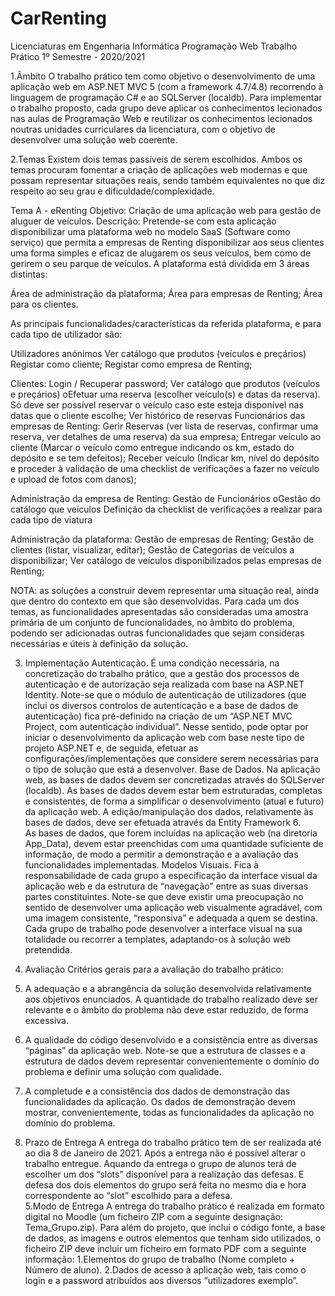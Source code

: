 # CarRenting

Licenciaturas em Engenharia Informática Programação Web Trabalho Prático 1º Semestre - 2020/2021 

1.Âmbito O trabalho prático tem como objetivo o desenvolvimento de uma aplicação web em ASP.NET MVC 5 (com a framework 4.7/4.8) recorrendo à linguagem de programação C# e ao SQLServer (localdb). Para implementar o trabalho proposto, cada grupo deve aplicar os conhecimentos lecionados nas aulas de Programação  Web  e  reutilizar  os  conhecimentos  lecionados  noutras  unidades  curriculares  da licenciatura, com o objetivo de desenvolver uma solução web coerente. 

2.Temas Existem dois temas passíveis de serem escolhidos. Ambos os temas procuram fomentar a criação de  aplicações  web  modernas  e  que  possam  representar  situações  reais,  sendo  também equivalentes no que diz respeito ao seu grau e dificuldade/complexidade. 

Tema A - eRenting Objetivo: Criação de uma aplicação web para gestão de aluguer de veículos. Descrição: Pretende-se com esta aplicação disponibilizar uma plataforma web no modelo SaaS (Software como serviço) que permita a empresas de Renting disponibilizar aos seus clientes uma forma simples e eficaz de alugarem os seus veículos, bem como de gerirem o seu parque de veículos. A plataforma está dividida em 3 áreas distintas: 

Área de administração da plataforma; 
Área para empresas de Renting; 
Área para os clientes. 

As principais funcionalidades/características da referida plataforma, e para cada tipo de utilizador são: 

Utilizadores anónimos 
Ver catálogo que produtos (veículos e preçários) 
Registar como cliente; 
Registar como empresa de Renting; 

Clientes:
Login / Recuperar password; 
Ver catálogo que produtos (veículos e preçários) oEfetuar uma reserva (escolher veículo(s) e datas da reserva). Só deve ser possível reservar o veículo caso este esteja disponível nas datas que o cliente escolhe; 
Ver histórico de reservas Funcionários das empresas de Renting: 
Gerir Reservas (ver lista de reservas, confirmar uma reserva, ver detalhes de uma reserva) da sua empresa; 
Entregar veículo ao cliente (Marcar o veículo como entregue indicando os km, estado do depósito e se tem defeitos); 
Receber veículo (Indicar km, nível do depósito e proceder à validação de uma checklist de verificações a fazer no veículo e upload de fotos com danos); 

Administração da empresa de Renting: 
Gestão de Funcionários oGestão do catálogo que veículos 
Definição da checklist de verificações a realizar para cada tipo de viatura 

Administração da plataforma: 
Gestão de empresas de Renting; 
Gestão de clientes (listar, visualizar, editar); 
Gestão de Categorias de veículos a disponibilizar; 
Ver catálogo de veículos disponibilizados pelas empresas de Renting;

NOTA: as soluções a construir devem representar uma situação real, ainda que dentro do contexto em que são desenvolvidas. Para cada um dos temas, as funcionalidades apresentadas são consideradas uma amostra primária de um conjunto de funcionalidades, no âmbito do problema, podendo ser adicionadas outras funcionalidades que sejam consideras necessárias e úteis à definição da solução.  

3. Implementação  Autenticação. É uma condição necessária, na concretização do trabalho prático, que a gestão dos processos de autenticação e de autorização seja realizada com base na ASP.NET Identity. Note-se que o módulo de autenticação de utilizadores (que inclui os diversos controlos de autenticação e a base de dados de autenticação) fica pré-definido na criação de um “ASP.NET MVC Project, com autenticação individual”. Nesse sentido, pode optar por iniciar o desenvolvimento da aplicação web com base neste tipo de projeto ASP.NET e, de seguida, efetuar as configurações/implementações que considere serem necessárias para o tipo de solução que está a desenvolver.  Base de Dados. Na aplicação web, as bases de dados devem ser concretizadas através do SQLServer (localdb). As bases de dados devem estar bem estruturadas, completas e consistentes, de forma a simplificar o desenvolvimento (atual e futuro) da aplicação web. A edição/manipulação dos dados, relativamente às bases de dados, deve ser efetuada através da Entity Framework 6.  
As bases de  dados, que forem incluídas  na  aplicação web (na diretoria App_Data), devem  estar preenchidas com uma quantidade suficiente de informação, de modo a permitir a demonstração e a avaliação das funcionalidades implementadas.  Modelos Visuais. Fica à responsabilidade de cada grupo a especificação da interface visual da aplicação web e da estrutura de “navegação” entre as suas diversas partes constituintes. Note-se que deve existir uma preocupação no sentido de desenvolver uma aplicação web visualmente agradável, com uma imagem consistente, “responsiva” e adequada a quem se destina. Cada grupo de trabalho pode desenvolver a interface visual na sua totalidade ou recorrer a templates, adaptando-os à solução web pretendida.  

4. Avaliação  Critérios gerais para a avaliação do trabalho prático:  
  1. A adequação e a abrangência da solução desenvolvida relativamente aos objetivos enunciados. A quantidade do trabalho realizado deve ser relevante e o âmbito do problema não deve estar reduzido, de forma excessiva.  
  2. A qualidade do código desenvolvido e a consistência entre as diversas “páginas” da aplicação web. Note-se que a estrutura de classes e a estrutura de dados devem representar convenientemente o domínio do problema e definir uma solução com qualidade. 
  3. A completude e a consistência dos dados de demonstração das funcionalidades da aplicação. Os dados  de  demonstração  devem  mostrar,  convenientemente,  todas  as  funcionalidades  da aplicação no domínio do problema. 
  4. Prazo de Entrega A entrega do trabalho prático tem de ser realizada até ao dia 8 de Janeiro de 2021. Após a entrega não é possível alterar o trabalho entregue. Aquando da entrega o grupo de alunos terá de escolher um dos “slots” disponível para a realização das defesas. E defesa dos dois elementos do grupo será feita no mesmo dia e hora correspondente ao “slot” escolhido para a defesa.  
  5.Modo de Entrega  A entrega do trabalho prático é realizada em formato digital no Moodle (um ficheiro ZIP com a seguinte designação: Tema_Grupo.zip).  Para além do projeto, que inclui o código fonte, a base de dados, as imagens e outros elementos que tenham sido utilizados, o ficheiro ZIP deve incluir um ficheiro em formato PDF com a seguinte informação:  1.Elementos do grupo de trabalho (Nome completo + Número de aluno).  2.Dados de acesso à aplicação web, tais como o login e a password atribuídos aos diversos “utilizadores exemplo”. 
